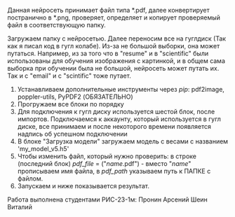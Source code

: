 Данная нейросеть принимает файл типа *.pdf, далее конвертирует постранично в *.png, проверяет, определяет и копирует проверяемый файл в соответствующую папку.

Загружаем папку с нейросетью. Далее переносим все на гуглдиск (Так как я писал код в гугл колабе). Из-за не большой выборки, она может путаться. Например, из за того что в "resume" и в "scientific" были использованы
для обучения изображения с картинкой, и в общем сама выборка при обучении была не большой, нейросеть может путать их. Так и с "email" и с "scintific" тоже путает. 
1. Устанавливаем дополнительные инструменты через *pip*: pdf2image, poppler-utils, PyPDF2 (ОБЯЗАТЕЛЬНО)
2. Прогружаем все блоки по порядку
3. Для подключения к гугл диску используется шестой блок, после импортов. Подключаемся к аккаунту, который используется в гугл диске, все принимаем и после некоторого времени появляется надпись об успешном подключении
4. В блоке "Загрузка модели" загружаем модель с весами с названием 'my_model_v5.h5'
5. Чтобы изменить файл, который нужно проверить: в строке (последний блок) *pdf_file* = ("*name*.pdf") - вместо "*name*" прописываем имя файла, в *pdf_path* указываем путь к ПАПКЕ с файлом.
6. Запускаем и ниже показывается результат.

Работа выполнена студентами РИС-23-1м:
Пронин Арсений
Шеин Виталий
